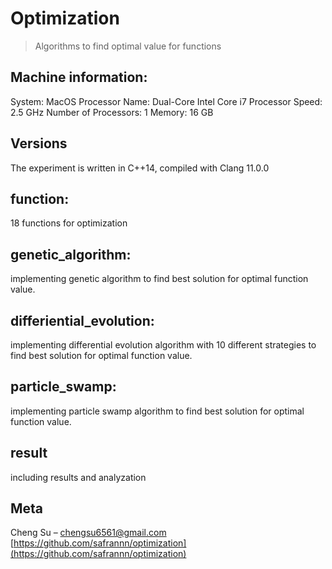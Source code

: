 # Optimization
> Algorithms to find optimal value for functions

## Machine information:
  System:	MacOS
  Processor Name:	Dual-Core Intel Core i7
  Processor Speed:	2.5 GHz
  Number of Processors:	1
  Memory:	16 GB

## Versions
The experiment is written in C++14, compiled with Clang 11.0.0

## function:
  18 functions for optimization

## genetic_algorithm:
implementing genetic algorithm to find best solution for optimal function value.

## differiential_evolution:
implementing differential evolution algorithm with 10 different strategies to find best solution for optimal function value.

## particle_swamp:
implementing particle swamp algorithm to find best solution for optimal function value.

## result
including results and analyzation

## Meta
Cheng Su – chengsu6561@gmail.com
[https://github.com/safrannn/optimization](https://github.com/safrannn/optimization)
